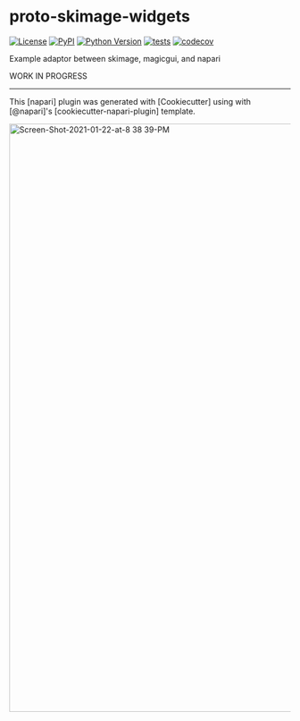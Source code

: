 # proto-skimage-widgets

[![License](https://img.shields.io/pypi/l/proto-skimage-widgets.svg?color=green)](https://github.com/napari/proto-skimage-widgets/raw/master/LICENSE)
[![PyPI](https://img.shields.io/pypi/v/proto-skimage-widgets.svg?color=green)](https://pypi.org/project/proto-skimage-widgets)
[![Python Version](https://img.shields.io/pypi/pyversions/proto-skimage-widgets.svg?color=green)](https://python.org)
[![tests](https://github.com/tlambert03/proto-skimage-widgets/workflows/tests/badge.svg)](https://github.com/tlambert03/proto-skimage-widgets/actions)
[![codecov](https://codecov.io/gh/tlambert03/proto-skimage-widgets/branch/master/graph/badge.svg)](https://codecov.io/gh/tlambert03/proto-skimage-widgets)

Example adaptor between skimage, magicgui, and napari

WORK IN PROGRESS

----------------------------------

This [napari] plugin was generated with [Cookiecutter] using with [@napari]'s [cookiecutter-napari-plugin] template.

<!--
Don't miss the full getting started guide to set up your new package:
https://github.com/napari/cookiecutter-napari-plugin#getting-started

and review the napari docs for plugin developers:
https://napari.org/docs/plugins/index.html
-->

<img width="1052" alt="Screen-Shot-2021-01-22-at-8 38 39-PM" src="https://user-images.githubusercontent.com/1609449/115150487-a2816800-a036-11eb-8106-c616832c54aa.png">
